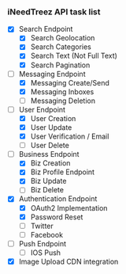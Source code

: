 ### iNeedTreez API task list

- [x] Search Endpoint
    - [x] Search Geolocation
    - [x] Search Categories
    - [x] Search Text (Not Full Text)
    - [x] Search Pagination
    
- [ ] Messaging Endpoint
    - [x] Messaging Create/Send
    - [x] Messaging Inboxes
    - [ ] Messaging Deletion

- [ ] User Endpoint
    - [x] User Creation
    - [x] User Update
    - [x] User Verification / Email
    - [ ] User Delete
    
- [ ] Business Endpoint
    - [x] Biz Creation
    - [x] Biz Profile Endpoint
    - [x] Biz Update
    - [ ] Biz Delete
    
- [x] Authentication Endpoint
    - [x] OAuth2 Implementation
    - [x] Password Reset
    - [ ] Twitter 
    - [ ] Facebook
    
- [ ] Push Endpoint
    - [ ] IOS Push

- [x] Image Upload CDN integration
